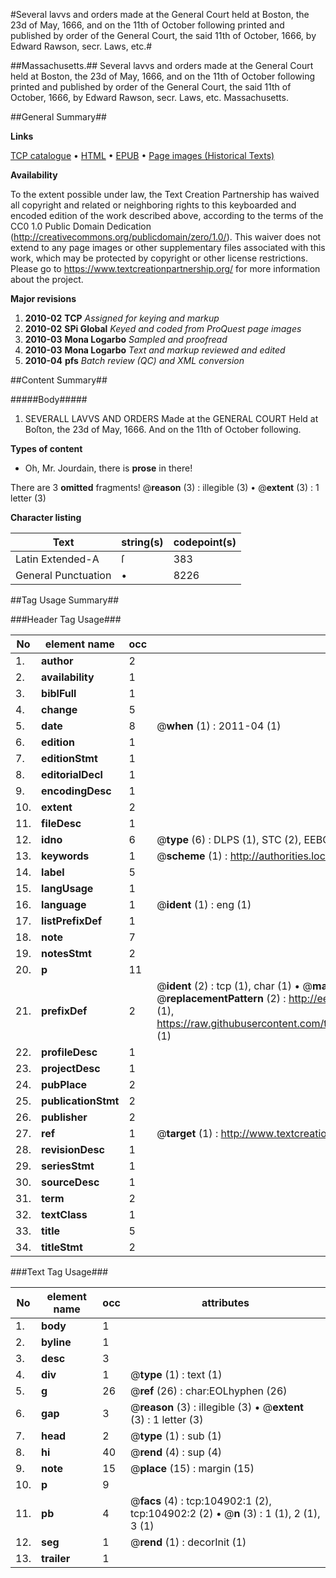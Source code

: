 #Several lavvs and orders made at the General Court held at Boston, the 23d of May, 1666, and on the 11th of October following printed and published by order of the General Court, the said 11th of October, 1666, by Edward Rawson, secr. Laws, etc.#

##Massachusetts.##
Several lavvs and orders made at the General Court held at Boston, the 23d of May, 1666, and on the 11th of October following printed and published by order of the General Court, the said 11th of October, 1666, by Edward Rawson, secr.
Laws, etc.
Massachusetts.

##General Summary##

**Links**

[TCP catalogue](http://www.ota.ox.ac.uk/tcp/)  • 
[HTML](http://tei.it.ox.ac.uk/tcp/Texts-HTML/free/A50/A50075.html)  • 
[EPUB](http://tei.it.ox.ac.uk/tcp/Texts-EPUB/free/A50/A50075.epub) • 
[Page images (Historical Texts)](https://historicaltexts.jisc.ac.uk/eebo-16152015e)

**Availability**

To the extent possible under law, the Text Creation Partnership has waived all copyright and related or neighboring rights to this keyboarded and encoded edition of the work described above, according to the terms of the CC0 1.0 Public Domain Dedication (http://creativecommons.org/publicdomain/zero/1.0/). This waiver does not extend to any page images or other supplementary files associated with this work, which may be protected by copyright or other license restrictions. Please go to https://www.textcreationpartnership.org/ for more information about the project.

**Major revisions**

1. __2010-02__ __TCP__ *Assigned for keying and markup*
1. __2010-02__ __SPi Global__ *Keyed and coded from ProQuest page images*
1. __2010-03__ __Mona Logarbo__ *Sampled and proofread*
1. __2010-03__ __Mona Logarbo__ *Text and markup reviewed and edited*
1. __2010-04__ __pfs__ *Batch review (QC) and XML conversion*

##Content Summary##

#####Body#####

1. SEVERALL LAVVS AND ORDERS Made at the GENERAL COURT Held at Boſton, the 23d of May, 1666. And on the 11th of October following.

**Types of content**

  * Oh, Mr. Jourdain, there is **prose** in there!

There are 3 **omitted** fragments! 
 @__reason__ (3) : illegible (3)  •  @__extent__ (3) : 1 letter (3)

**Character listing**


|Text|string(s)|codepoint(s)|
|---|---|---|
|Latin Extended-A|ſ|383|
|General Punctuation|•|8226|

##Tag Usage Summary##

###Header Tag Usage###

|No|element name|occ|attributes|
|---|---|---|---|
|1.|__author__|2||
|2.|__availability__|1||
|3.|__biblFull__|1||
|4.|__change__|5||
|5.|__date__|8| @__when__ (1) : 2011-04 (1)|
|6.|__edition__|1||
|7.|__editionStmt__|1||
|8.|__editorialDecl__|1||
|9.|__encodingDesc__|1||
|10.|__extent__|2||
|11.|__fileDesc__|1||
|12.|__idno__|6| @__type__ (6) : DLPS (1), STC (2), EEBO-CITATION (1), OCLC (1), VID (1)|
|13.|__keywords__|1| @__scheme__ (1) : http://authorities.loc.gov/ (1)|
|14.|__label__|5||
|15.|__langUsage__|1||
|16.|__language__|1| @__ident__ (1) : eng (1)|
|17.|__listPrefixDef__|1||
|18.|__note__|7||
|19.|__notesStmt__|2||
|20.|__p__|11||
|21.|__prefixDef__|2| @__ident__ (2) : tcp (1), char (1)  •  @__matchPattern__ (2) : ([0-9\-]+):([0-9IVX]+) (1), (.+) (1)  •  @__replacementPattern__ (2) : http://eebo.chadwyck.com/downloadtiff?vid=$1&page=$2 (1), https://raw.githubusercontent.com/textcreationpartnership/Texts/master/tcpchars.xml#$1 (1)|
|22.|__profileDesc__|1||
|23.|__projectDesc__|1||
|24.|__pubPlace__|2||
|25.|__publicationStmt__|2||
|26.|__publisher__|2||
|27.|__ref__|1| @__target__ (1) : http://www.textcreationpartnership.org/docs/. (1)|
|28.|__revisionDesc__|1||
|29.|__seriesStmt__|1||
|30.|__sourceDesc__|1||
|31.|__term__|2||
|32.|__textClass__|1||
|33.|__title__|5||
|34.|__titleStmt__|2||


###Text Tag Usage###

|No|element name|occ|attributes|
|---|---|---|---|
|1.|__body__|1||
|2.|__byline__|1||
|3.|__desc__|3||
|4.|__div__|1| @__type__ (1) : text (1)|
|5.|__g__|26| @__ref__ (26) : char:EOLhyphen (26)|
|6.|__gap__|3| @__reason__ (3) : illegible (3)  •  @__extent__ (3) : 1 letter (3)|
|7.|__head__|2| @__type__ (1) : sub (1)|
|8.|__hi__|40| @__rend__ (4) : sup (4)|
|9.|__note__|15| @__place__ (15) : margin (15)|
|10.|__p__|9||
|11.|__pb__|4| @__facs__ (4) : tcp:104902:1 (2), tcp:104902:2 (2)  •  @__n__ (3) : 1 (1), 2 (1), 3 (1)|
|12.|__seg__|1| @__rend__ (1) : decorInit (1)|
|13.|__trailer__|1||

